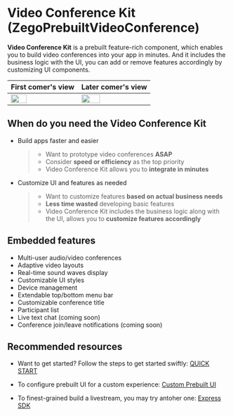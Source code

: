 # **Video Conference Kit** (ZegoPrebuiltVideoConference)

**Video Conference Kit** is a prebuilt feature-rich component, which enables you to build video conferences into your app in minutes. 
And it includes the business logic with the UI, you can add or remove features accordingly by customizing UI components.


|First comer's view| Later comer's view|
|---|---|
|<img src="https://storage.zego.im/sdk-doc/Pics/ZegoUIKit/conference/user1.gif"  width=50%>|<img src="https://storage.zego.im/sdk-doc//Pics/ZegoUIKit/conference/user2.gif"  width=53%>|

## When do you need the Video Conference Kit

- Build apps faster and easier
  > - Want to prototype video conferences **ASAP**
  > - Consider **speed or efficiency** as the top priority
  > - Video Conference Kit allows you to **integrate in minutes**

- Customize UI and features as needed
  > - Want to customize features **based on actual business needs**
  > - **Less time wasted** developing basic features
  > - Video Conference Kit includes the business logic along with the UI, allows you to **customize features accordingly**


## Embedded features

- Multi-user audio/video conferences
- Adaptive video layouts
- Real-time sound waves display
- Customizable UI styles
- Device management
- Extendable top/bottom menu bar
- Customizable conference title
- Participant list
- Live text chat (coming soon)
- Conference join/leave notifications (coming soon)


## Recommended resources

- Want to get started? Follow the steps to get started swiftly:
  [QUICK START](https://docs.zegocloud.com/article/14894)

- To configure prebuilt UI for a custom experience:
  [Custom Prebuilt UI](https://docs.zegocloud.com/article/14898)

- To finest-grained build a livestream, you may try antoher one:
  [Express SDK](https://docs.zegocloud.com/article/5540)